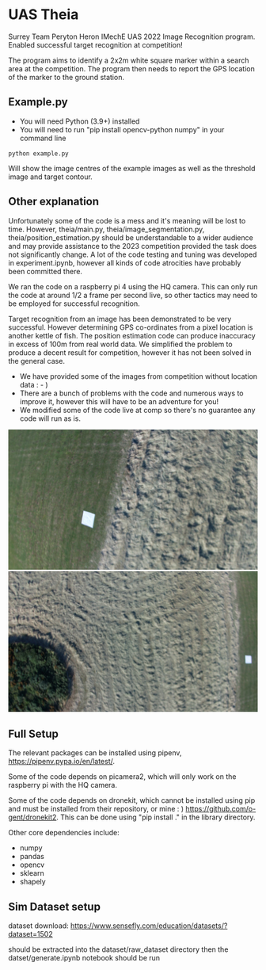 # UAS Theia

Surrey Team Peryton Heron IMechE UAS 2022 Image Recognition program. Enabled successful target recognition at competition!

The program aims to identify a 2x2m white square marker within a search area at the competition. The program then needs to report the GPS location of the marker to the ground station.

## Example.py

- You will need Python (3.9+) installed
- You will need to run "pip install opencv-python numpy" in your command line

```
python example.py
```

Will show the image centres of the example images as well as the threshold image and target contour.


## Other explanation

Unfortunately some of the code is a mess and it's meaning will be lost to time. However, theia/main.py, theia/image_segmentation.py, theia/position_estimation.py should be understandable to a wider audience and may provide assistance to the 2023 competition provided the task does not significantly change. A lot of the code testing and tuning was developed in experiment.ipynb, however all kinds of code atrocities have probably been committed there.

We ran the code on a raspberry pi 4 using the HQ camera. This can only run the code at around 1/2 a frame per second live, so other tactics may need to be employed for successful recognition.

Target recognition from an image has been demonstrated to be very successful. However determining GPS co-ordinates from a pixel location is another kettle of fish. The position estimation code can produce inaccuracy in excess of 100m from real world data. We simplified the problem to produce a decent result for competition, however it has not been solved in the general case.

- We have provided some of the images from competition without location data : - )
- There are a bunch of problems with the code and numerous ways to improve it, however this will have to be an adventure for you!
- We modified some of the code live at comp so there's no guarantee any code will run as is.

![](/target1.JPG)
![](/target2.JPG)

## Full Setup

The relevant packages can be installed using pipenv, https://pipenv.pypa.io/en/latest/.

Some of the code depends on picamera2, which will only work on the raspberry pi with the HQ camera.

Some of the code depends on dronekit, which cannot be installed using pip and must be installed from their repository, or mine : ) https://github.com/o-gent/dronekit2. This can be done using "pip install ." in the library directory.

Other core dependencies include:
- numpy
- pandas
- opencv 
- sklearn
- shapely


## Sim Dataset setup

dataset download: https://www.sensefly.com/education/datasets/?dataset=1502

should be extracted into the dataset/raw_dataset directory then the datset/generate.ipynb notebook should be run
